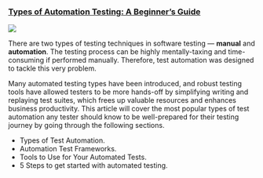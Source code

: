 ### [Types of Automation Testing: A Beginner’s Guide](https://www.katalon.com/resources-center/blog/automation-testing-types/)

<img src="https://d1h3p5fzmizjvp.cloudfront.net/wp-content/uploads/2020/08/Test-Aumation-Definition_-A-Beginners-Guide.png">

There are two types of testing techniques in software testing — **manual** and **automation**. The testing process can be highly mentally-taxing and time-consuming if performed manually. Therefore, test automation was designed to tackle this very problem.

Many automated testing types have been introduced, and robust testing tools have allowed testers to be more hands-off by simplifying writing and replaying test suites, which frees up valuable resources and enhances business productivity. This article will cover the most popular types of test automation any tester should know to be well-prepared for their testing journey by going through the following sections.

- Types of Test Automation.
- Automation Test Frameworks.
- Tools to Use for Your Automated Tests.
- 5 Steps to get started with automated testing.

